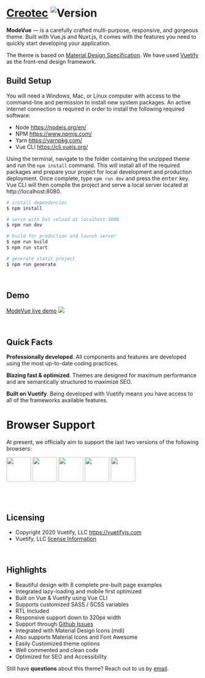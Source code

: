 # [Creotec](https://modevue.staticdesigner.com) <img src="https://img.shields.io/badge/version-1.2.0-blue.svg" alt="Version">

**ModeVue** — is a carefully crafted multi-purpose, responsive, and gorgeous theme. Built with Vue.js and Nuxt.js, it comes with the features you need to quickly start developing your application.

The theme is based on [Material Design Specification](https://material.io/guidelines/). We have used [Vuetify](https://vuetifyjs.com/) as the front-end design framework.

## Build Setup

You will need a Windows, Mac, or Linux computer with access to the command-line and permission to install new system packages. An active internet connection is required in order to install the following required software:

- Node https://nodejs.org/en/
- NPM https://www.npmjs.com/
- Yarn https://yarnpkg.com/
- Vue CLI https://cli.vuejs.org/

Using the terminal, navigate to the folder containing the unzipped theme and run the `npm install` command. This will install all of the required packages and prepare your project for local development and production deployment. Once complete, type `npm run dev` and press the <kbd>enter</kbd> key. Vue CLI will then compile the project and serve a local server located at http://localhost:8080.

```bash
# install dependencies
$ npm install

# serve with hot reload at localhost:3000
$ npm run dev

# build for production and launch server
$ npm run build
$ npm run start

# generate static project
$ npm run generate
```

<br>

## Demo

[ModeVue live demo](https://modevue.staticdesigner.com)
<a href="https://modevue.staticdesigner.com"><img src="https://modevue.staticdesigner.com/dark.png"></a>

<br>

## Quick Facts

**Professionally developed**. All components and features are developed using the most up-to-date coding practices.

**Blazing fast & optimized**. Themes are designed for maximum performance and are semantically structured to maximize SEO.

**Built on Vuetify**. Being developed with Vuetify means you have access to all of the frameworks available features.

# Browser Support

At present, we officially aim to support the last two versions of the following browsers:

<img src="https://s3.amazonaws.com/creativetim_bucket/github/browser/chrome.png" width="64" height="64"> <img src="https://cdn.vuetifyjs.com/images/browser/firefox.png" width="64" height="64"> <img src="https://cdn.vuetifyjs.com/images/browser/edge.png" width="64" height="64"> <img src="https://cdn.vuetifyjs.com/images/browser/safari.png" width="64" height="64"> <img src="https://cdn.vuetifyjs.com/images/browser/opera.png" width="64" height="64">

<br><br>

## Licensing

- Copyright 2020 Vuetify, LLC https://vuetifyjs.com
- Vuetify, LLC [license Information](https://store.vuetifyjs.com/licenses)

<br>

## Highlights

- Beautiful design with 8 complete pre-built page examples
- Integrated lazy-loading and mobile first optimized
- Built on Vue & Vuetify using Vue CLI
- Supports customized SASS / SCSS variables
- RTL Included
- Responsive support down to 320px width
- Support through [Github Issues](https://github.com/staticdesigner/modevue/issues)
- Integrated with Material Design Icons (mdi)
- Also supports Material Icons and Font Awesome
- Easily Customized theme options
- Well commented and clean code
- Optimized for SEO and Accessibility

Still have **questions** about this theme? Reach out to us by [email](mailto:vinay@staticdesigner.com).